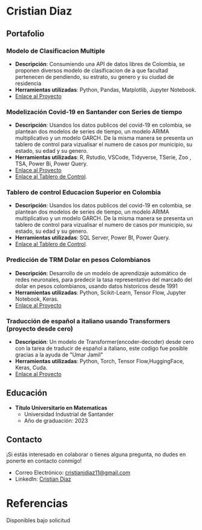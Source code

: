 # Cristian Diaz
## Portafolio

### Modelo de Clasificacion Multiple
- **Descripción**: Consumiendo una API de datos libres de Colombia, se proponen diversos modelo de clasificacion de a que facultad pertenecen de pendiendo, su estrato, su genero y su ciudad de residencia
- **Herramientas utilizadas**: Python, Pandas, Matplotlib, Jupyter Notebook.
- [Enlace al Proyecto](https://github.com/CrasCris/MachineLearning/blob/main/Modelo_Clasificación_Multiple.ipynb)

### Modelización Covid-19 en Santander con Series de tiempo
- **Descripción**: Usandos los datos publicos del covid-19 en colombia, se plantean dos modelos de series de tiempo, un modelo ARIMA multiplicativo y un modelo GARCH. De la misma manera se presenta un tablero de control para vizualisar el numero de casos por municipio, su estado, su edad y su genero.
- **Herramientas utilizadas**: R, Rstudio, VSCode, Tidyverse, TSerie, Zoo , TSA, Power Bi, Power Query.
- [Enlace al Proyecto](https://github.com/CrasCris/Proyecto/blob/master/ProyectoFinal.R)
- [Enlace al Tablero de Control](https://app.powerbi.com/view?r=eyJrIjoiZWNiOTI4ZTYtNzgxNi00NjAzLWE5YWYtZjBjNDU5NjIzN2NjIiwidCI6IjJlZDU1NzRjLWY5YmEtNDQyNi05NjU4LWU0NzdhZDc0MzlkYiIsImMiOjR9).

### Tablero de control Educacion Superior en Colombia
- **Descripción**: Usandos los datos publicos del covid-19 en colombia, se plantean dos modelos de series de tiempo, un modelo ARIMA multiplicativo y un modelo GARCH. De la misma manera se presenta un tablero de control para vizualisar el numero de casos por municipio, su estado, su edad y su genero.
- **Herramientas utilizadas**: SQL Server, Power BI, Power Query.
- [Enlace al Tablero de Control](https://app.powerbi.com/view?r=eyJrIjoiYzVlMmJkNTAtYTdjOS00MTE0LTkzYzktZjAzNDNlZGJjMDZhIiwidCI6IjJlZDU1NzRjLWY5YmEtNDQyNi05NjU4LWU0NzdhZDc0MzlkYiIsImMiOjR9).

### Predicción de TRM Dolar en pesos Colombianos
- **Descripción**: Desarrollo de un modelo de aprendizaje automático de redes neuronales, para predecir la tasa representativo del marcado del dolar en pesos colombianos, usando datos historicos desde 1991
- **Herramientas utilizadas**: Python, Scikit-Learn, Tensor Flow, Jupyter Notebook, Keras.
- [Enlace al Proyecto](https://github.com/CrasCris/MachineLearning/blob/main/Predicci%C3%B3nTRM.ipynb)

### Traducción de español a italiano usando Transformers (proyecto desde cero)
- **Descripción**: Un modelo de Transformer(encoder-decoder) desde cero con la tarea de traducir de español a italiano, este codigo fue posible gracias a la ayuda de "Umar Jamil"
- **Herramientas utilizadas**: Python, Torch, Tensor Flow,HuggingFace, Keras, Cuda.
- [Enlace al Proyecto](https://github.com/CrasCris/Transformer-v1)
## Educación
- **Título Universitario en Matematicas**
  - Universidad Industrial de Santander
  - Año de graduación: 2023

## Contacto
¡Si estás interesado en colaborar o tienes alguna pregunta, no dudes en ponerte en contacto conmigo!
- Correo Electrónico: [cristianjdiaz11@gmail.com](mailto:cristianjdiaz11@gmail.com)
- LinkedIn: [Cristian Diaz](https://www.linkedin.com/in/cristian-diaz-b17638235/)

# Referencias
Disponibles bajo solicitud
